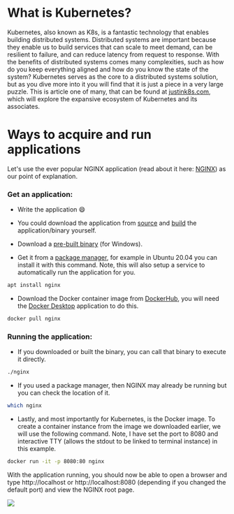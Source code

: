 # What is Kubernetes?
Kubernetes, also known as K8s, is a fantastic technology that enables building distributed systems.  Distributed systems are important because they enable us to build services that can scale to meet demand, can be resilient to failure, and can reduce latency from request to response.  With the benefits of distributed systems comes many complexities, such as how do you keep everything aligned and how do you know the state of the system?  Kubernetes serves as the core to a distributed systems solution, but as you dive more into it you will find that it is just a piece in a very large puzzle.  This is article one of many, that can be found at [justink8s.com](https://justink8s.com), which will explore the expansive ecosystem of Kubernetes and its associates.

# Ways to acquire and run applications
Let's use the ever popular NGINX application (read about it here: [NGINX](https://nginx.org/en/)) as our point of explanation.

### Get an application:
* Write the application :smile:

* You could download the application from [source](https://hg.nginx.org/nginx) and [build](https://nginx.org/en/docs/configure.html) the application/binary yourself.

* Download a [pre-built binary](https://nginx.org/en/download.html) (for Windows).

* Get it from a [package manager](https://nginx.org/en/linux_packages.html), for example in Ubuntu 20.04 you can install it with this command.  Note, this will also setup a service to automatically run the application for you.
```bash
apt install nginx
```

* Download the Docker container image from [DockerHub](https://hub.docker.com/_/nginx), you will need the [Docker Desktop](https://docs.docker.com/get-docker/) application to do this.
```bash
docker pull nginx
```

### Running the application:
* If you downloaded or built the binary, you can call that binary to execute it directly.
```bash
./nginx
```

* If you used a package manager, then NGINX may already be running but you can check the location of it.
```bash
which nginx
```

* Lastly, and most importantly for Kubernetes, is the Docker image.  To create a container instance from the image we downloaded earlier, we will use the following command.  Note, I have set the port to 8080 and interactive TTY (allows the stdout to be linked to terminal instance) in this example.
```bash
docker run -it -p 8080:80 nginx
```

With the application running, you should now be able to open a browser and type http://localhost or http://localhost:8080 (depending if you changed the default port) and view the NGINX root page.

![](nginx-screenshot.jpg)

